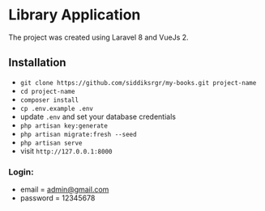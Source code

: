 # Library Application

The project was created using Laravel 8 and VueJs 2.

## Installation

-   `git clone https://github.com/siddiksrgr/my-books.git project-name `
-   `cd project-name`
-   `composer install`
-   `cp .env.example .env`
-   update `.env` and set your database credentials
-   `php artisan key:generate`
-   `php artisan migrate:fresh --seed`
-   `php artisan serve`
-   visit `http://127.0.0.1:8000`

### Login:

-   email = admin@gmail.com
-   password = 12345678
